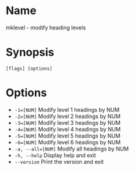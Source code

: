 # Name

mklevel - modify heading levels

# Synopsis

```
[flags] [options]
```

# Options

+ `-1=[NUM]` Modify level 1 headings by NUM
+ `-2=[NUM]` Modify level 2 headings by NUM
+ `-3=[NUM]` Modify level 3 headings by NUM
+ `-4=[NUM]` Modify level 4 headings by NUM
+ `-5=[NUM]` Modify level 5 headings by NUM
+ `-6=[NUM]` Modify level 6 headings by NUM
+ `-a, --all=[NUM]` Modify all headings by NUM
+ `-h, --help` Display help and exit
+ `--version` Print the version and exit

<? @include {=include} mklevel-example.md ?>

